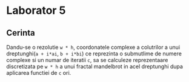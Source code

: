 # Laborator 5
## Cerinta
Dandu-se o rezolutie `w * h`, coordonatele complexe a colutrilor a unui dreptunghi(`a + i*ai`, `b + i*bi`) ce reprezinta o submutlime de numere complexe si un numar de iteratii `c`, sa se calculeze reprezentaare discretizata pe `w * h` a unui fractal mandelbrot in acel dreptunghi dupa aplicarea functiei de `c` ori.

